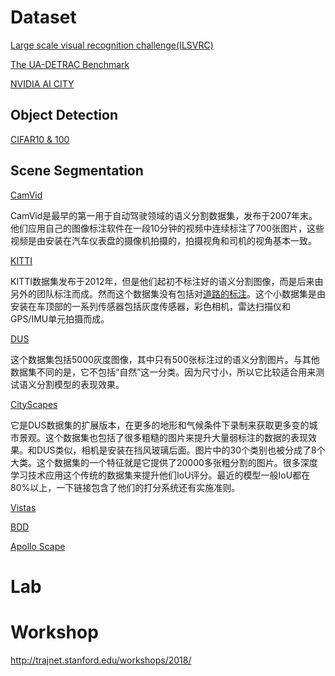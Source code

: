 # Dataset

[Large scale visual recognition challenge(ILSVRC)](http://image-net.org/challenges/LSVRC/)

[The UA-DETRAC Benchmark](https://detrac-db.rit.albany.edu/Tracking)

[NVIDIA AI CITY](https://www.aicitychallenge.org/)

## Object Detection

[CIFAR10 & 100](https://www.cs.toronto.edu/~kriz/cifar.html)



## Scene Segmentation

[CamVid](http://mi.eng.cam.ac.uk/research/projects/VideoRec/CamVid/)

CamVid是最早的第一用于自动驾驶领域的语义分割数据集，发布于2007年末。他们应用自己的图像标注软件在一段10分钟的视频中连续标注了700张图片，这些视频是由安装在汽车仪表盘的摄像机拍摄的，拍摄视角和司机的视角基本一致。



[KITTI](http://www.cvlibs.net/datasets/kitti/)

KITTI数据集发布于2012年，但是他们起初不标注好的语义分割图像，而是后来由另外的团队标注而成。然而这个数据集没有包括对[道路的标注](http://www.cvlibs.net/datasets/kitti/eval_road.php)。这个小数据集是由安装在车顶部的一系列传感器包括灰度传感器，彩色相机，雷达扫描仪和GPS/IMU单元拍摄而成。



[DUS](http://www.6d-vision.com/scene-labeling)

这个数据集包括5000灰度图像，其中只有500张标注过的语义分割图片。与其他数据集不同的是，它不包括“自然”这一分类。因为尺寸小，所以它比较适合用来测试语义分割模型的表现效果。

[CityScapes](https://www.cityscapes-dataset.com/)

它是DUS数据集的扩展版本，在更多的地形和气候条件下录制来获取更多变的城市景观。这个数据集也包括了很多粗糙的图片来提升大量弱标注的数据的表现效果。和DUS类似，相机是安装在挡风玻璃后面。图片中的30个类别也被分成了8个大类。这个数据集的一个特征就是它提供了20000多张粗分割的图片。很多深度学习技术应用这个传统的数据集来提升他们IoU评分。最近的模型一般IoU都在80%以上，一下链接包含了他们的打分系统还有实施准则。



[Vistas](https://blog.mapillary.com/product/2017/05/03/mapillary-vistas-dataset.html)



[BDD](http://bdd-data.berkeley.edu/)



[Apollo Scape](http://apolloscape.auto/scene.html)



# Lab



# Workshop

http://trajnet.stanford.edu/workshops/2018/








